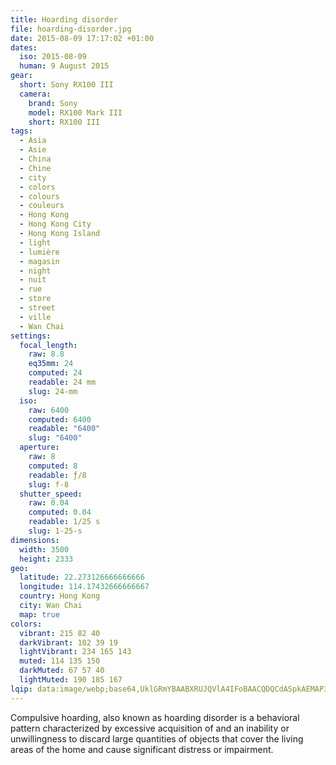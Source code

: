 ```yaml
---
title: Hoarding disorder
file: hoarding-disorder.jpg
date: 2015-08-09 17:17:02 +01:00
dates:
  iso: 2015-08-09
  human: 9 August 2015
gear:
  short: Sony RX100 III
  camera:
    brand: Sony
    model: RX100 Mark III
    short: RX100 III
tags:
  - Asia
  - Asie
  - China
  - Chine
  - city
  - colors
  - colours
  - couleurs
  - Hong Kong
  - Hong Kong City
  - Hong Kong Island
  - light
  - lumière
  - magasin
  - night
  - nuit
  - rue
  - store
  - street
  - ville
  - Wan Chai
settings:
  focal_length:
    raw: 8.8
    eq35mm: 24
    computed: 24
    readable: 24 mm
    slug: 24-mm
  iso:
    raw: 6400
    computed: 6400
    readable: "6400"
    slug: "6400"
  aperture:
    raw: 8
    computed: 8
    readable: ƒ/8
    slug: f-8
  shutter_speed:
    raw: 0.04
    computed: 0.04
    readable: 1/25 s
    slug: 1-25-s
dimensions:
  width: 3500
  height: 2333
geo:
  latitude: 22.273126666666666
  longitude: 114.17432666666667
  country: Hong Kong
  city: Wan Chai
  map: true
colors:
  vibrant: 215 82 40
  darkVibrant: 102 39 19
  lightVibrant: 234 165 143
  muted: 114 135 150
  darkMuted: 67 57 40
  lightMuted: 190 185 167
lqip: data:image/webp;base64,UklGRmYBAABXRUJQVlA4IFoBAACQDQCdASpkAEMAP3Gqylo0rbw6rbd7M4AuCWUAz2dRq/7FkgrClw8IuLWDIHnv21hcRAU8pe4zSwu/66PdZww7aU/XFSHpFU4AZnOPDm1ndj0OPZ3EaxCrNYYuUHO+ea/Q62C3VocJCfNH538BHQ+lb+Vp8QAA/u9Xq+Ro0EB5Sz7rwqc2iS6aFzsdfdOzJuMztpieAEKLwuqbXFBz88v/RSgyNBNXeVzB+mwqBQ7g4oPx7LvAG8i+m8xnN5f6P7tku50hv8LwwWNDKp4h7ddJczikpICr8urvEd8LBgdjwAt+hcfh+PicUd162fnqQ/sSHXVZOthMLOA0nbXmp2RVV6t20nN4C3Re7azBzxxdF9YMddw8O5WPQnoshRh9dOt3JsXsQ2B4H2Z4DTsIfQh96H/okyqlx8IA29qVZtPRhr3S5n69iIhfb1al3qz8zbgZSpTHzg4AAAAA
---
```


Compulsive hoarding, also known as hoarding disorder is a behavioral pattern characterized by excessive acquisition of and an inability or unwillingness to discard large quantities of objects that cover the living areas of the home and cause significant distress or impairment.

